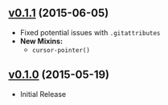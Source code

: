 ## [v0.1.1](https://github.com/bsara/scss-commons/tree/v0.1.1) (2015-06-05)

* Fixed potential issues with `.gitattributes`
* **New Mixins:**
    * `cursor-pointer()`



## [v0.1.0](https://github.com/bsara/scss-commons/tree/v0.1.0) (2015-05-19)

* Initial Release
